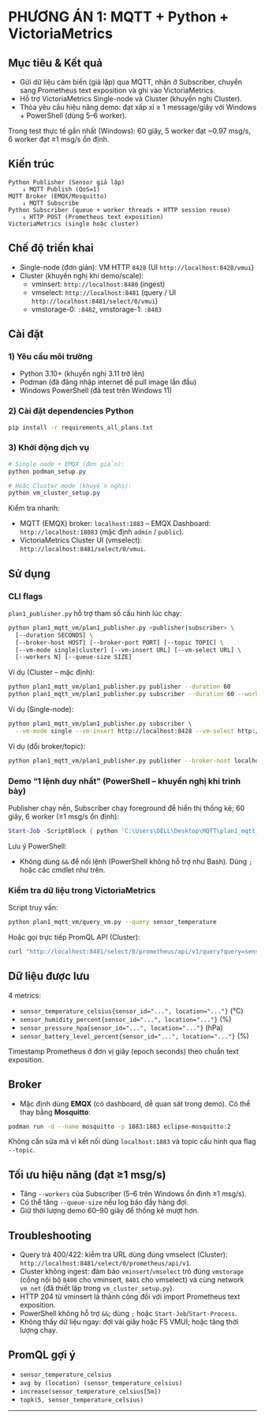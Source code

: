 # PHƯƠNG ÁN 1: MQTT + Python + VictoriaMetrics

## Mục tiêu & Kết quả

- Gửi dữ liệu cảm biến (giả lập) qua MQTT, nhận ở Subscriber, chuyển sang Prometheus text exposition và ghi vào VictoriaMetrics.
- Hỗ trợ VictoriaMetrics Single-node và Cluster (khuyến nghị Cluster).
- Thỏa yêu cầu hiệu năng demo: đạt xấp xỉ ≥ 1 message/giây với Windows + PowerShell (dùng 5–6 worker).

Trong test thực tế gần nhất (Windows): 60 giây, 5 worker đạt ~0.97 msg/s, 6 worker đạt ≥1 msg/s ổn định.

## Kiến trúc

```
Python Publisher (Sensor giả lập)
    ↓ MQTT Publish (QoS=1)
MQTT Broker (EMQX/Mosquitto)
    ↓ MQTT Subscribe
Python Subscriber (queue + worker threads + HTTP session reuse)
    ↓ HTTP POST (Prometheus text exposition)
VictoriaMetrics (single hoặc cluster)
```

## Chế độ triển khai

- Single-node (đơn giản): VM HTTP `8428` (UI `http://localhost:8428/vmui`)
- Cluster (khuyến nghị khi demo/scale):
  - vminsert: `http://localhost:8480` (ingest)
  - vmselect: `http://localhost:8481` (query / UI `http://localhost:8481/select/0/vmui`)
  - vmstorage-0: `:8482`, vmstorage-1: `:8483`

## Cài đặt

### 1) Yêu cầu môi trường

- Python 3.10+ (khuyến nghị 3.11 trở lên)
- Podman (đã đăng nhập internet để pull image lần đầu)
- Windows PowerShell (đã test trên Windows 11)

### 2) Cài đặt dependencies Python

```bash
pip install -r requirements_all_plans.txt
```

### 3) Khởi động dịch vụ

```powershell
# Single node + EMQX (đơn giản):
python podman_setup.py

# Hoặc Cluster mode (khuyến nghị):
python vm_cluster_setup.py
```

Kiểm tra nhanh:
- MQTT (EMQX) broker: `localhost:1883` – EMQX Dashboard: `http://localhost:18083` (mặc định `admin` / `public`).
- VictoriaMetrics Cluster UI (vmselect): `http://localhost:8481/select/0/vmui`.

## Sử dụng

### CLI flags

`plan1_publisher.py` hỗ trợ tham số cấu hình lúc chạy:

```bash
python plan1_mqtt_vm/plan1_publisher.py <publisher|subscriber> \
  [--duration SECONDS] \
  [--broker-host HOST] [--broker-port PORT] [--topic TOPIC] \
  [--vm-mode single|cluster] [--vm-insert URL] [--vm-select URL] \
  [--workers N] [--queue-size SIZE]
```

Ví dụ (Cluster – mặc định):

```bash
python plan1_mqtt_vm/plan1_publisher.py publisher --duration 60
python plan1_mqtt_vm/plan1_publisher.py subscriber --duration 60 --workers 5
```

Ví dụ (Single-node):

```bash
python plan1_mqtt_vm/plan1_publisher.py subscriber \
  --vm-mode single --vm-insert http://localhost:8428 --vm-select http://localhost:8428
```

Ví dụ (đổi broker/topic):

```bash
python plan1_mqtt_vm/plan1_publisher.py publisher --broker-host localhost --broker-port 1883 --topic sensor/data
```

### Demo “1 lệnh duy nhất” (PowerShell – khuyến nghị khi trình bày)

Publisher chạy nền, Subscriber chạy foreground để hiển thị thống kê; 60 giây, 6 worker (≥1 msg/s ổn định):

```powershell
Start-Job -ScriptBlock { python 'C:\Users\DELL\Desktop\MQTT\plan1_mqtt_vm\plan1_publisher.py' publisher --duration 60 } | Out-Null; Start-Sleep -Seconds 1; python 'C:\Users\DELL\Desktop\MQTT\plan1_mqtt_vm\plan1_publisher.py' subscriber --duration 60 --workers 6; Get-Job | Wait-Job | Out-Null; Get-Job | Receive-Job | Out-Null; Get-Job | Remove-Job | Out-Null
```

Lưu ý PowerShell:
- Không dùng `&&` để nối lệnh (PowerShell không hỗ trợ như Bash). Dùng `;` hoặc các cmdlet như trên.

### Kiểm tra dữ liệu trong VictoriaMetrics

Script truy vấn:

```bash
python plan1_mqtt_vm/query_vm.py --query sensor_temperature
```

Hoặc gọi trực tiếp PromQL API (Cluster):

```bash
curl "http://localhost:8481/select/0/prometheus/api/v1/query?query=sensor_temperature"
```

## Dữ liệu được lưu

4 metrics:
- `sensor_temperature_celsius{sensor_id="...", location="..."}` (°C)
- `sensor_humidity_percent{sensor_id="...", location="..."}` (%)
- `sensor_pressure_hpa{sensor_id="...", location="..."}` (hPa)
- `sensor_battery_level_percent{sensor_id="...", location="..."}` (%)

Timestamp Prometheus ở đơn vị giây (epoch seconds) theo chuẩn text exposition.

## Broker

- Mặc định dùng **EMQX** (có dashboard, dễ quan sát trong demo). Có thể thay bằng **Mosquitto**:

```bash
podman run -d --name mosquitto -p 1883:1883 eclipse-mosquitto:2
```

Không cần sửa mã vì kết nối dùng `localhost:1883` và topic cấu hình qua flag `--topic`.

## Tối ưu hiệu năng (đạt ≥1 msg/s)

- Tăng `--workers` của Subscriber (5–6 trên Windows ổn định ≥1 msg/s).
- Có thể tăng `--queue-size` nếu log báo đầy hàng đợi.
- Giữ thời lượng demo 60–90 giây để thống kê mượt hơn.

## Troubleshooting

- Query trả 400/422: kiểm tra URL dùng đúng vmselect (Cluster): `http://localhost:8481/select/0/prometheus/api/v1`.
- Cluster không ingest: đảm bảo `vminsert`/`vmselect` trỏ đúng `vmstorage` (cổng nội bộ `8400` cho vminsert, `8401` cho vmselect) và cùng network `vm_net` (đã thiết lập trong `vm_cluster_setup.py`).
- HTTP 204 từ vminsert là thành công đối với import Prometheus text exposition.
- PowerShell không hỗ trợ `&&`; dùng `;` hoặc `Start-Job`/`Start-Process`.
- Không thấy dữ liệu ngay: đợi vài giây hoặc F5 VMUI; hoặc tăng thời lượng chạy.

## PromQL gợi ý

- `sensor_temperature_celsius`
- `avg by (location) (sensor_temperature_celsius)`
- `increase(sensor_temperature_celsius[5m])`
- `topk(5, sensor_temperature_celsius)`

---

